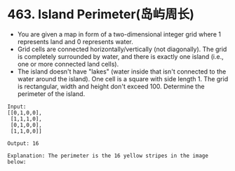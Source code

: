 # 463. Island Perimeter(岛屿周长)
* You are given a map in form of a two-dimensional integer grid where 1 represents land and 0 represents water.
* Grid cells are connected horizontally/vertically (not diagonally). The grid is completely surrounded by water, and there is exactly one island (i.e., one or more connected land cells).
* The island doesn't have "lakes" (water inside that isn't connected to the water around the island). One cell is a square with side length 1. The grid is rectangular, width and height don't exceed 100. Determine the perimeter of the island.
```text
Input:
[[0,1,0,0],
 [1,1,1,0],
 [0,1,0,0],
 [1,1,0,0]]

Output: 16

Explanation: The perimeter is the 16 yellow stripes in the image below:
```
